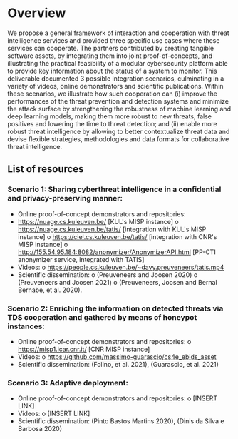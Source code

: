 # Overview
We propose a general framework of interaction and cooperation with threat intelligence services and provided three specific use cases where these services can cooperate. The partners contributed by creating tangible software assets, by integrating them into joint proof-of-concepts, and illustrating the practical feasibility of a modular cybersecurity platform able to provide key information about the status of a system to monitor. This deliverable documented 3 possible integration scenarios, culminating in a variety of videos, online demonstrators and scientific publications. Within these scenarios, we illustrate how such cooperation can (i) improve the performances of the threat prevention and detection systems and minimize the attack surface by strengthening the robustness of machine learning and deep learning models, making them more robust to new threats, false positives and lowering the time to threat detection; and (ii) enable more robust threat intelligence by allowing to better contextualize threat data and devise flexible strategies, methodologies and data formats for collaborative threat intelligence. 


## List of resources

### Scenario 1: Sharing cyberthreat intelligence in a confidential and privacy-preserving manner:
-	Online proof-of-concept demonstrators and repositories:
  -	https://nuage.cs.kuleuven.be/	[KUL's MISP instance]
o	https://nuage.cs.kuleuven.be/tatis/	[integration with KUL's MISP instance]
o	https://ciel.cs.kuleuven.be/tatis/ 	[integration with CNR's MISP instance]
o	http://155.54.95.184:8082/anonymizer/AnonymizerAPI.html [PP-CTI anonymizer service, integrated with TATIS]
- Videos:
o	https://people.cs.kuleuven.be/~davy.preuveneers/tatis.mp4
- Scientific dissemination: 
o (Preuveneers and Joosen 2020)
o (Preuveneers and Joosen 2021)
o (Preuveneers, Joosen and Bernal Bernabe, et al. 2020).

### Scenario 2: Enriching the information on detected threats via TDS cooperation and gathered by means of honeypot instances:
- Online proof-of-concept demonstrators and repositories:
o	https://misp1.icar.cnr.it/		[CNR MISP instance]
- Videos:
o	https://github.com/massimo-guarascio/cs4e_ebids_asset 
- Scientific dissemination: (Folino, et al. 2021), (Guarascio, et al. 2021)

### Scenario 3: Adaptive deployment:
- Online proof-of-concept demonstrators and repositories:
o	[INSERT LINK]
- Videos:
o	[INSERT LINK]
- Scientific dissemination: (Pinto Bastos Martins 2020), (Dinis da Silva e Barbosa 2020)
